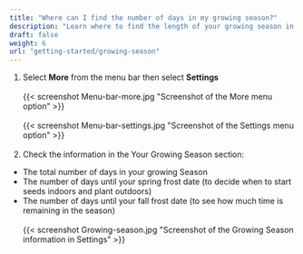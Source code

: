 ```yaml
---
title: "Where can I find the number of days in my growing season?"
description: "Learn where to find the length of your growing season in Planter"
draft: false
weight: 6
url: "getting-started/growing-season"
---
```


1. Select **More** from the menu bar then select **Settings**<br /><br />
{{< screenshot Menu-bar-more.jpg "Screenshot of the More menu option" >}}<br /><br />
{{< screenshot Menu-bar-settings.jpg "Screenshot of the Settings menu option" >}}<br /><br />
2. Check the information in the Your Growing Season section:
- The total number of days in your growing Season
- The number of days until your spring frost date (to decide when to start seeds indoors and plant outdoors)
- The number of days until your fall frost date (to see how much time is remaining in the season)<br /><br />
{{< screenshot Growing-season.jpg "Screenshot of the Growing Season information in Settings" >}}
